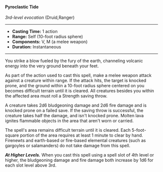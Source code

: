 #### Pyroclastic Tide
*3rd-level evocation* (Druid,Ranger)
___
- **Casting Time:** 1 action
- **Range:** Self (10-foot radius sphere)
- **Components:** V, M (a melee weapon)
- **Duration:** Instantaneous
---
You strike a blow fueled by the fury of the earth, channeling volcanic energy into the very ground beneath your feet.

As part of the action used to cast this spell, make a melee weapon attack against a creature within range. If the attack hits, the target is knocked prone, and the ground within a 10-foot radius sphere centered on you becomes difficult terrain until it is cleared. All creatures besides you within the affected area must roll a Strength saving throw.

A creature takes 2d6 bludgeoning damage and 2d6 fire damage and is knocked prone on a failed save. If the saving throw is successful, the creature takes half the damage, and isn't knocked prone. Molten lava ignites flammable objects in the area that aren't worn or carried.

The spell's area remains difficult terrain until it is cleared. Each 5-foot-square portion of the area requires at least 1 minute to clear by hand. Firenewts and earth-based or fire-based elemental creatures (such as gargoyles or salamanders) do not take damage from this spell.

***At Higher Levels.***  When you cast this spell using a spell slot of 4th level or higher, the bludgeoning damage and fire damage both increase by 1d6 for each slot level above 3rd.
